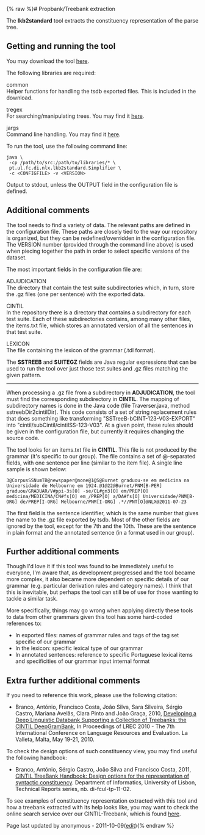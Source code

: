 {% raw %}# Propbank/Treebank extraction

The **lkb2standard** tool extracts the constituency representation of
the parse tree.

## Getting and running the tool

You may download the tool
[here](http://nlx-server.di.fc.ul.pt/~jsilva/lkb2standard_release.tar.gz).

The following libraries are required:

common\
Helper functions for handling the tsdb exported files. This is included
in the download.

tregex\
For searching/manipulating trees. You may find it
[here](http://nlp.stanford.edu/software/tregex.shtml).

jargs\
Command line handling. You may find it
[here](http://jargs.sourceforge.net).

To run the tool, use the following command line:

    java \
     -cp /path/to/src:/path/to/libraries/* \
     pt.ul.fc.di.nlx.lkb2standard.Simplifier \
     -c <CONFIGFILE> -v <VERSION>

Output to stdout, unless the OUTPUT field in the configuration file is
defined.

## Additional comments

The tool needs to find a variety of data. The relevant paths are defined
in the configuration file. These paths are closely tied to the way our
repository is organized, but they can be redefined/overridden in the
configuration file. The VERSION number (provided through the command
line above) is used when piecing together the path in order to select
specific versions of the dataset.

The most important fields in the configuration file are:

ADJUDICATION\
The directory that contain the test suite subdirectories which, in turn,
store the .gz files (one per sentence) with the exported data.

CINTIL\
In the repository there is a directory that contains a subdirectory for
each test suite. Each of these subdirectories contains, among many other
files, the items.txt file, which stores an annotated version of all the
sentences in that test suite.

LEXICON\
The file containing the lexicon of the grammar (.tdl format).

The **SSTREEB** and **SUITEGZ** fields are Java regular expressions that
can be used to run the tool over just those test suites and .gz files
matching the given pattern.

* * *

When processing a .gz file from a subdirectory in **ADJUDICATION**, the
tool must find the corresponding subdirectory in **CINTIL**. The mapping
of subdirectory names is done in the Java code (file Traverser.java,
method sstreebDir2cintilDir). This code consists of a set of string
replacement rules that does something like transforming
"SSTreeB-bCINT-123-V03-EXPORT" into "cintil/subCintil/cintilSS-123-V03".
At a given point, these rules should be given in the configuration file,
but currently it requires changing the source code.

The tool looks for an items.txt file in **CINTIL**. This file is not
produced by the grammar (it's specific to our group). The file contains
a set of @-separated fields, with one sentence per line (similar to the
item file). A single line sample is shown below:

    3@CorpusSSNumTB@newspaper@none@1@S@Burnet graduou-se em medicina na Universidade de Melbourne em 1924.@1@22@Burnet/PNM[B-PER] graduou/GRADUAR/V#ppi-3s[O] -se/CL#gn3[O] em/PREP[O] medicina/MEDICINA/CN#fs[O] em_/PREP[O] a/DA#fs[O] Universidade/PNM[B-ORG] de/PREP[I-ORG] Melbourne/PNM[I-ORG] .*//PNT[O]@NLX@2011-07-23

The first field is the sentence identifier, which is the same number
that gives the name to the .gz file exported by tsdb. Most of the other
fields are ignored by the tool, except for the 7th and the 10th. These
are the sentence in plain format and the annotated sentence (in a format
used in our group).

## Further additional comments

Though I'd love it if this tool was found to be immediately useful to
everyone, I'm aware that, as development progressed and the tool became
more complex, it also became more dependent on specific details of our
grammar (e.g. particular derivation rules and category names). I think
that this is inevitable, but perhaps the tool can still be of use for
those wanting to tackle a similar task.

More specifically, things may go wrong when applying directly these
tools to data from other grammars given this tool has some hard-coded
references to:

- In exported files: names of grammar rules and tags of the tag set
specific of our grammar
- In the lexicon: specific lexical type of our grammar
- In annotated sentences: reference to specific Portuguese lexical
items and specificities of our grammar input internal format

## Extra further additional comments

If you need to reference this work, please use the following citation:

- Branco, António, Francisco Costa, João Silva, Sara Silveira, Sérgio
Castro, Mariana Avelãs, Clara Pinto and João Graça, 2010,
[Developing a Deep Linguistic Databank Supporting a Collection of
Treebanks: the CINTIL
DeepGramBank](http://www.di.fc.ul.pt/~ahb/Brancoetal2010.pdf), In
Proceedings of LREC 2010 - The 7th International Conference on
Language Resources and Evaluation. La Valleta, Malta, May
19-21, 2010.

To check the design options of such constituency view, you may find
useful the following handbook:

- Branco, António, Sérgio Castro, João Silva and Francisco Costa,
2011, [CINTIL TreeBank Handbook: Design options for the
representation of syntactic
constituency](http://hdl.handle.net/10455/6746). Department of
Informatics, University of Lisbon, Technical Reports series, nb.
di-fcul-tp-11-02.

To see examples of constituency representation extracted with this tool
and how a treebank extracted with its help looks like, you may want to
check the online search service over our CINTIL-Treebank, which is found
[here](http://lxcenter.di.fc.ul.pt/services/en/LXServicesSearcher.html).

Page last updated by anonymous - 2011-10-09([edit](https://github.com/delph-in/docs/wiki/VistaExtractionTop/_edit)){% endraw %}